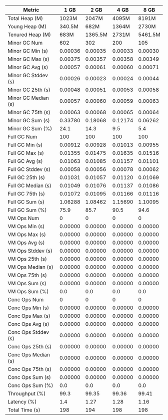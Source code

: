 | Metric | 1 GB | 2 GB | 4 GB | 8 GB |
|------|----|----|----|----|
| Total Heap (M) | 1023M | 2047M | 4095M | 8191M |
| Young Heap (M) | 340.5M | 682M | 1364M | 2730M |
| Tenured Heap (M) | 683M | 1365.5M | 2731M | 5461.5M |
| Minor GC Num | 602 | 302 | 200 | 105 |
| Minor GC Min (s) | 0.00036 | 0.00035 | 0.00033 | 0.00030 |
| Minor GC Max (s) | 0.00375 | 0.00357 | 0.00358 | 0.00349 |
| Minor GC Avg (s) | 0.00057 | 0.00061 | 0.00060 | 0.00071 |
| Minor GC Stddev (s) | 0.00026 | 0.00023 | 0.00024 | 0.00044 |
| Minor GC 25th (s) | 0.00048 | 0.00051 | 0.00053 | 0.00058 |
| Minor GC Median (s) | 0.00057 | 0.00060 | 0.00059 | 0.00063 |
| Minor GC 75th (s) | 0.00063 | 0.00068 | 0.00065 | 0.00064 |
| Minor GC Sum (s) | 0.33780 | 0.18068 | 0.12174 | 0.06262 |
| Minor GC Sum (%) | 24.1 | 14.3 | 9.5 | 5.4 |
| Full GC Num | 100 | 100 | 100 | 100 |
| Full GC Min (s) | 0.00912 | 0.00928 | 0.01013 | 0.00955 |
| Full GC Max (s) | 0.01355 | 0.01475 | 0.01635 | 0.01516 |
| Full GC Avg (s) | 0.01063 | 0.01085 | 0.01157 | 0.01101 |
| Full GC Stddev (s) | 0.00058 | 0.00056 | 0.00078 | 0.00062 |
| Full GC 25th (s) | 0.01031 | 0.01057 | 0.01120 | 0.01069 |
| Full GC Median (s) | 0.01049 | 0.01076 | 0.01137 | 0.01086 |
| Full GC 75th (s) | 0.01072 | 0.01095 | 0.01166 | 0.01116 |
| Full GC Sum (s) | 1.06288 | 1.08462 | 1.15690 | 1.10095 |
| Full GC Sum (%) | 75.9 | 85.7 | 90.5 | 94.6 |
| VM Ops Num | 0 | 0 | 0 | 0 |
| VM Ops Min (s) | 0.00000 | 0.00000 | 0.00000 | 0.00000 |
| VM Ops Max (s) | 0.00000 | 0.00000 | 0.00000 | 0.00000 |
| VM Ops Avg (s) | 0.00000 | 0.00000 | 0.00000 | 0.00000 |
| VM Ops Stddev (s) | 0.00000 | 0.00000 | 0.00000 | 0.00000 |
| VM Ops 25th (s) | 0.00000 | 0.00000 | 0.00000 | 0.00000 |
| VM Ops Median (s) | 0.00000 | 0.00000 | 0.00000 | 0.00000 |
| VM Ops 75th (s) | 0.00000 | 0.00000 | 0.00000 | 0.00000 |
| VM Ops Sum (s) | 0.00000 | 0.00000 | 0.00000 | 0.00000 |
| VM Ops Sum (%) | 0.0 | 0.0 | 0.0 | 0.0 |
| Conc Ops Num | 0 | 0 | 0 | 0 |
| Conc Ops Min (s) | 0.00000 | 0.00000 | 0.00000 | 0.00000 |
| Conc Ops Max (s) | 0.00000 | 0.00000 | 0.00000 | 0.00000 |
| Conc Ops Avg (s) | 0.00000 | 0.00000 | 0.00000 | 0.00000 |
| Conc Ops Stddev (s) | 0.00000 | 0.00000 | 0.00000 | 0.00000 |
| Conc Ops 25th (s) | 0.00000 | 0.00000 | 0.00000 | 0.00000 |
| Conc Ops Median (s) | 0.00000 | 0.00000 | 0.00000 | 0.00000 |
| Conc Ops 75th (s) | 0.00000 | 0.00000 | 0.00000 | 0.00000 |
| Conc Ops Sum (s) | 0.00000 | 0.00000 | 0.00000 | 0.00000 |
| Conc Ops Sum (%) | 0.0 | 0.0 | 0.0 | 0.0 |
| Throughput (%) | 99.3 | 99.35 | 99.36 | 99.41 |
| Latency (%) | 1.4 | 1.27 | 1.28 | 1.16 |
| Total Time (s) | 198 | 194 | 198 | 198 |
